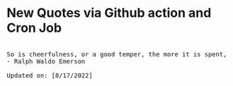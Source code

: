 # New Quotes via Github action and Cron Job

<pre>
<!-- #quote -->
So is cheerfulness, or a good temper, the more it is spent, the more remains.
- Ralph Waldo Emerson

Updated on: [8/17/2022]
<!-- #quoteEnd -->
</pre>
